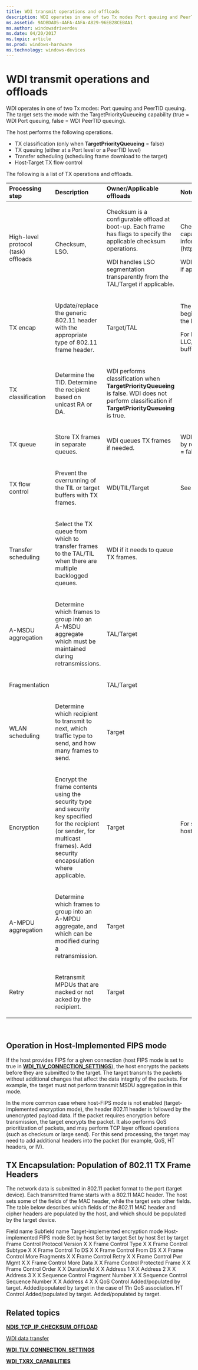 ```yaml
---
title: WDI transmit operations and offloads
description: WDI operates in one of two Tx modes Port queuing and PeerTID queuing.
ms.assetid: 9ADBDAD5-4AFA-4AFA-A829-96EB28CEBAA1
ms.author: windowsdriverdev
ms.date: 04/20/2017
ms.topic: article
ms.prod: windows-hardware
ms.technology: windows-devices
---
```


# WDI transmit operations and offloads


WDI operates in one of two Tx modes: Port queuing and PeerTID queuing. The target sets the mode with the TargetPriorityQueueing capability (true = WDI Port queuing, false = WDI PeerTID queuing).

The host performs the following operations.

-   TX classification (only when **TargetPriorityQueueing** = false)
-   TX queuing (either at a Port level or a PeerTID level)
-   Transfer scheduling (scheduling frame download to the target)
-   Host-Target TX flow control

The following is a list of TX operations and offloads.

<table>
<colgroup>
<col width="25%" />
<col width="25%" />
<col width="25%" />
<col width="25%" />
</colgroup>
<thead>
<tr class="header">
<th align="left">Processing step</th>
<th align="left">Description</th>
<th align="left">Owner/Applicable offloads</th>
<th align="left">Notes</th>
</tr>
</thead>
<tbody>
<tr class="odd">
<td align="left"><p>High-level protocol (task) offloads</p></td>
<td align="left"><p>Checksum, LSO.</p></td>
<td align="left"><p>Checksum is a configurable offload at boot-up. Each frame has flags to specify the applicable checksum operations.</p>
<p>WDI handles LSO segmentation transparently from the TAL/Target if applicable.</p></td>
<td align="left"><p>Checksum: The target passes to WDI its checksum offload capabilities as part of device caps during bringup. For capability information, see [<strong>NDIS_TCP_IP_CHECKSUM_OFFLOAD</strong>](https://msdn.microsoft.com/library/windows/hardware/ff567878).</p>
<p>WDI handles LSO segmentation transparently from the TAL/Target if applicable.</p></td>
</tr>
<tr class="even">
<td align="left"><p>TX encap</p></td>
<td align="left"><p>Update/replace the generic 802.11 header with the appropriate type of 802.11 frame header.</p></td>
<td align="left"><p>Target/TAL</p></td>
<td align="left"><p>The first contiguous buffer of the frame has space available at beginning (before the MAC header). This space is determined by the BackfillSize specified in the device parameters.</p>
<p>For Non-EAPOL packets, the first buffer contains the MAC and LLC/SNAP headers, but not the payload. The first contiguous buffer for an EAPOL packet may contain part (or all) of the payload.</p></td>
</tr>
<tr class="odd">
<td align="left"><p>TX classification</p></td>
<td align="left"><p>Determine the TID. Determine the recipient based on unicast RA or DA.</p></td>
<td align="left"><p>WDI performs classification when <strong>TargetPriorityQueueing</strong> is false. WDI does not perform classification if <strong>TargetPriorityQueueing</strong> is true.</p></td>
<td align="left"></td>
</tr>
<tr class="even">
<td align="left"><p>TX queue</p></td>
<td align="left"><p>Store TX frames in separate queues.</p></td>
<td align="left"><p>WDI queues TX frames if needed.</p></td>
<td align="left"><p>WDI queues TX frames by port (<strong>TargetPriorityQueueing</strong> = true) or by recipient and traffic type (PeerId,TID) (<strong>TargetPriorityQueueing</strong> = false).</p></td>
</tr>
<tr class="odd">
<td align="left"><p>TX flow control</p></td>
<td align="left"><p>Prevent the overrunning of the TIL or target buffers with TX frames.</p></td>
<td align="left"><p>WDI/TIL/Target</p></td>
<td align="left"><p>See the section on Host-Target flow control.</p></td>
</tr>
<tr class="even">
<td align="left"><p>Transfer scheduling</p></td>
<td align="left"><p>Select the TX queue from which to transfer frames to the TAL/TIL when there are multiple backlogged queues.</p></td>
<td align="left"><p>WDI if it needs to queue TX frames.</p></td>
<td align="left"></td>
</tr>
<tr class="odd">
<td align="left"><p>A-MSDU aggregation</p></td>
<td align="left"><p>Determine which frames to group into an A-MSDU aggregate which must be maintained during retransmissions.</p></td>
<td align="left"><p>TAL/Target</p></td>
<td align="left"></td>
</tr>
<tr class="even">
<td align="left"><p>Fragmentation</p></td>
<td align="left"></td>
<td align="left"><p>TAL/Target</p></td>
<td align="left"></td>
</tr>
<tr class="odd">
<td align="left"><p>WLAN scheduling</p></td>
<td align="left"><p>Determine which recipient to transmit to next, which traffic type to send, and how many frames to send.</p></td>
<td align="left"><p>Target</p></td>
<td align="left"></td>
</tr>
<tr class="even">
<td align="left"><p>Encryption</p></td>
<td align="left"><p>Encrypt the frame contents using the security type and security key specified for the recipient (or sender, for multicast frames). Add security encapsulation where applicable.</p></td>
<td align="left"><p>Target</p></td>
<td align="left"><p>For systems supporting FIPS, the encryption is done within the host software. The target's encryption is bypassed.</p></td>
</tr>
<tr class="odd">
<td align="left"><p>A-MPDU aggregation</p></td>
<td align="left"><p>Determine which frames to group into an A-MPDU aggregate, and which can be modified during a retransmission.</p></td>
<td align="left"><p>Target</p></td>
<td align="left"></td>
</tr>
<tr class="even">
<td align="left"><p>Retry</p></td>
<td align="left"><p>Retransmit MPDUs that are nacked or not acked by the recipient.</p></td>
<td align="left"><p>Target</p></td>
<td align="left"></td>
</tr>
</tbody>
</table>

 

## Operation in Host-Implemented FIPS mode


If the host provides FIPS for a given connection (host FIPS mode is set to true in [**WDI\_TLV\_CONNECTION\_SETTINGS**](https://msdn.microsoft.com/library/windows/hardware/dn926261)), the host encrypts the packets before they are submitted to the target. The target transmits the packets without additional changes that affect the data integrity of the packets. For example, the target must not perform transmit MSDU aggregation in this mode.

In the more common case where host-FIPS mode is not enabled (target-implemented encryption mode), the header 802.11 header is followed by the unencrypted payload data. If the packet requires encryption before transmission, the target encrypts the packet. It also performs QoS prioritization of packets, and may perform TCP layer offload operations (such as checksum or large send). For this send processing, the target may need to add additional headers into the packet (for example, QoS, HT headers, or IV).

## TX Encapsulation: Population of 802.11 TX Frame Headers


The network data is submitted in 802.11 packet format to the port (target device). Each transmitted frame starts with a 802.11 MAC header. The host sets some of the fields of the MAC header, while the target sets other fields. The table below describes which fields of the 802.11 MAC header and cipher headers are populated by the host, and which should be populated by the target device.

Field name
Subfield name
Target-implemented encryption mode
Host-implemented FIPS mode
Set by host
Set by target
Set by host
Set by target
Frame Control
Protocol Version
X
X
Frame Control
Type
X
X
Frame Control
Subtype
X
X
Frame Control
To DS
X
X
Frame Control
From DS
X
X
Frame Control
More Fragments
X
X
Frame Control
Retry
X
X
Frame Control
Pwr Mgmt
X
X
Frame Control
More Data
X
X
Frame Control
Protected Frame
X
X
Frame Control
Order
X
X
Duration/Id
X
X
Address 1
X
X
Address 2
X
X
Address 3
X
X
Sequence Control
Fragment Number
X
X
Sequence Control
Sequence Number
X
X
Address 4
X
X
QoS Control
Added/populated by target.
Added/populated by target in the case of 11n QoS association.
HT Control
Added/populated by target.
Added/populated by target.
 

## Related topics


[**NDIS\_TCP\_IP\_CHECKSUM\_OFFLOAD**](https://msdn.microsoft.com/library/windows/hardware/ff567878)

[WDI data transfer](wdi-data-transfer.md)

[**WDI\_TLV\_CONNECTION\_SETTINGS**](https://msdn.microsoft.com/library/windows/hardware/dn926261)

[**WDI\_TXRX\_CAPABILITIES**](https://msdn.microsoft.com/library/windows/hardware/dn898187)

 

 






